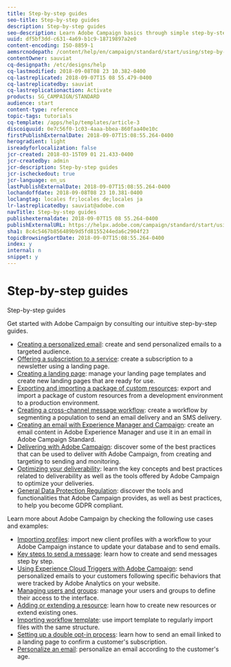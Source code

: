 ```yaml
---
title: Step-by-step guides
seo-title: Step-by-step guides
description: Step-by-step guides
seo-description: Learn Adobe Campaign basics through simple step-by-step procedures, and experience the power of the solution.
uuid: df5bf3dd-c631-4a69-b1c9-18719897a2e0
content-encoding: ISO-8859-1
aemsrcnodepath: /content/help/en/campaign/standard/start/using/step-by-step-guides
contentOwner: sauviat
cq-designpath: /etc/designs/help
cq-lastmodified: 2018-09-08T08 23 10.382-0400
cq-lastreplicated: 2018-09-07T15 08 55.479-0400
cq-lastreplicatedby: sauviat
cq-lastreplicationaction: Activate
products: SG_CAMPAIGN/STANDARD
audience: start
content-type: reference
topic-tags: tutorials
cq-template: /apps/help/templates/article-3
discoiquuid: 0e7c56f0-1c03-4aaa-bbea-860faa40e10c
firstPublishExternalDate: 2018-09-07T15:08:55.264-0400
herogradient: light
isreadyforlocalization: false
jcr-created: 2018-03-15T09 01 21.433-0400
jcr-createdby: admin
jcr-description: Step-by-step guides
jcr-ischeckedout: true
jcr-language: en_us
lastPublishExternalDate: 2018-09-07T15:08:55.264-0400
lochandoffdate: 2018-09-08T08 23 10.381-0400
loclangtag: locales fr;locales de;locales ja
lr-lastreplicatedby: sauviat@adobe.com
navTitle: Step-by-step guides
publishexternaldate: 2018-09-07T15 08 55.264-0400
publishExternalURL: https://helpx.adobe.com/campaign/standard/start/using/step-by-step-guides.html
sha1: 8c4c5467b856489b9d5fd8155244eda6c2904f23
topicBrowsingSortDate: 2018-09-07T15:08:55.264-0400
index: y
internal: n
snippet: y
---
```


# Step-by-step guides

Step-by-step guides

Get started with Adobe Campaign by consulting our intuitive step-by-step guides.

* [Creating a personalized email](https://docs.campaign.adobe.com/doc/standard/getting_started/en/ACS_GettingStartedEmail.html): create and send personalized emails to a targeted audience.
* [Offering a subscription to a service](https://docs.campaign.adobe.com/doc/standard/getting_started/en/ACS_GettingStartedLandingPages.html): create a subscription to a newsletter using a landing page.
* [Creating a landing page](https://docs.campaign.adobe.com/doc/standard/getting_started/en/ACS_CreateLandingPage.html): manage your landing page templates and create new landing pages that are ready for use.
* [Exporting and importing a package of custom resources](https://docs.campaign.adobe.com/doc/standard/getting_started/en/ACS_ImportExport.html): export and import a package of custom resources from a development environment to a production environment.
* [Creating a cross-channel message workflow](https://docs.campaign.adobe.com/doc/standard/getting_started/en/ACS_WorkflowSegmentation.html): create a workflow by segmenting a population to send an email delivery and an SMS delivery.
* [Creating an email with Experience Manager and Campaign](https://docs.campaign.adobe.com/doc/standard/getting_started/en/ACS_AEM.html): create an email content in Adobe Experience Manager and use it in an email in Adobe Campaign Standard.
* [Delivering with Adobe Campaign](https://docs.campaign.adobe.com/doc/standard/getting_started/en/ACS_DeliveryBestPractices.html): discover some of the best practices that can be used to deliver with Adobe Campaign, from creating and targeting to sending and monitoring.
* [Optimizing your deliverability](https://docs.campaign.adobe.com/doc/standard/getting_started/en/ACS_Deliverability.html): learn the key concepts and best practices related to deliverability as well as the tools offered by Adobe Campaign to optimize your deliveries.
* [General Data Protection Regulation](https://docs.campaign.adobe.com/doc/standard/getting_started/en/ACS_GDPR.html): discover the tools and functionalities that Adobe Campaign provides, as well as best practices, to help you become GDPR compliant.

Learn more about Adobe Campaign by checking the following use cases and examples:

* [Importing profiles](../../automating/using/importing-data.md#example--import-workflow-template): import new client profiles with a workflow to your Adobe Campaign instance to update your database and to send emails.
* [Key steps to send a message](../../channels/using/key-steps-to-send-a-message.md): learn how to create and send messages step by step.
* [Using Experience Cloud Triggers with Adobe Campaign](../../integrating/using/abandonment-triggers-use-cases.md): send personalized emails to your customers following specific behaviors that were tracked by Adobe Analytics on your website.
* [Managing users and groups](../../administration/using/use-case--users-e-security.md): manage your users and groups to define their access to the interface.
* [Adding or extending a resource](../../developing/using/key-steps.md): learn how to create new resources or extend existing ones.
* [Importing workflow template](../../automating/using/importing-data.md#example--import-workflow-template): use import template to regularly import files with the same structure.
* [Setting up a double opt-in process](../../channels/using/setting-up-a-double-opt-in-process.md): learn how to send an email linked to a landing page to confirm a customer's subscription.
* [Personalize an email](../../designing/using/example--email-personalization.md): personalize an email according to the customer's age.

